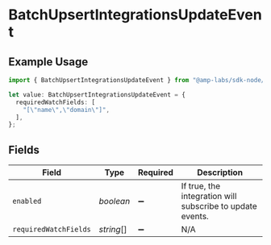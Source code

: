 # BatchUpsertIntegrationsUpdateEvent

## Example Usage

```typescript
import { BatchUpsertIntegrationsUpdateEvent } from "@amp-labs/sdk-node/models/operations";

let value: BatchUpsertIntegrationsUpdateEvent = {
  requiredWatchFields: [
    "[\"name\",\"domain\"]",
  ],
};
```

## Fields

| Field                                                     | Type                                                      | Required                                                  | Description                                               |
| --------------------------------------------------------- | --------------------------------------------------------- | --------------------------------------------------------- | --------------------------------------------------------- |
| `enabled`                                                 | *boolean*                                                 | :heavy_minus_sign:                                        | If true, the integration will subscribe to update events. |
| `requiredWatchFields`                                     | *string*[]                                                | :heavy_minus_sign:                                        | N/A                                                       |